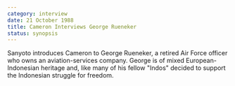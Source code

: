 ```yaml
---
category: interview
date: 21 October 1988
title: Cameron Interviews George Rueneker
status: synopsis
---
```


Sanyoto introduces Cameron to George Rueneker, a retired Air Force officer
who owns an aviation-services company. George is of mixed
European-Indonesian heritage and, like many of his fellow "Indos"
decided to support the Indonesian struggle for freedom.

